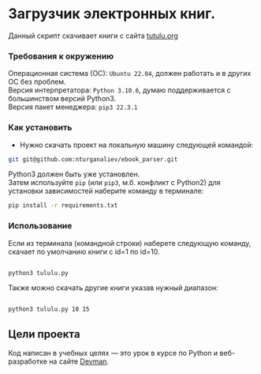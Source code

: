 # Загрузчик электронных книг.

Данный скрипт скачивает книги с сайта [tutulu.org](https://tutulu.org)


### Требования к окружению

Операционная система (ОС): `Ubuntu 22.04`, должен работать и в других ОС без проблем.</br>
Версия интерпретатора: `Python 3.10.6`, думаю поддерживается с большинством версий Python3.</br>
Версия пакет менеджера: `pip3 22.3.1`</br>


### Как установить

- Нужно скачать проект на локальную машину следующей командой:

```bash
git git@github.com:nturganaliev/ebook_parser.git

```

Python3 должен быть уже установлен.</br>
Затем используйте `pip` (или `pip3`, м.б. конфликт с Python2)
для установки зависимостей наберите команду в терминале:
```bash
pip install -r requirements.txt
```

### Использование

Если из терминала (командной строки) наберете следующую команду,
скачает по умолчанию книги с id=1 по id=10.

```bash

python3 tululu.py

```


Также можно скачать другие книги указав нужный диапазон:

```bash

python3 tululu.py 10 15

```


## Цели проекта

Код написан в учебных целях — это урок в курсе по Python и веб-разработке на сайте [Devman](https://dvmn.org).
